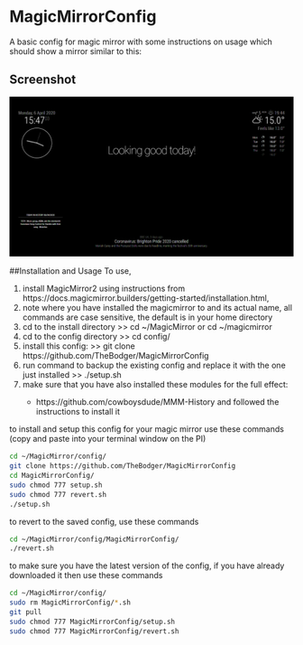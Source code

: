 # MagicMirrorConfig

A basic config for magic mirror with some instructions on usage which should show a mirror similar to this:

## Screenshot

![Technojam Config Screenshot](screenshot.bmp)

##Installation and Usage
To use,
<ol>
<li>
install MagicMirror2 using instructions from https://docs.magicmirror.builders/getting-started/installation.html, 
</li>
  <li>
    note where you have installed the magicmirror to and its actual name, all commands are case sensitive, the default is in your home directory
  </li>
  <li>
    cd to the install directory >> cd ~/MagicMirror or cd ~/magicmirror
  </li>
  <li>
    cd to the config directory >> cd config/
  </li>
  <li>
    install this config: >> git clone https://github.com/TheBodger/MagicMirrorConfig
  </li>
  <li>
    run  command to backup the existing config and replace it with the one just installed >> ./setup.sh
  </li>
  <li>
    make sure that you have also installed these modules for the full effect:
  </li>
  <ul>
  <li>https://github.com/cowboysdude/MMM-History and followed the instructions to install it</li>
  </ul>
</ol>  

to install and setup this config for your magic mirror use these commands (copy and paste into your terminal window on the PI)

```bash
cd ~/MagicMirror/config/
git clone https://github.com/TheBodger/MagicMirrorConfig
cd MagicMirrorConfig/
sudo chmod 777 setup.sh
sudo chmod 777 revert.sh
./setup.sh
```

to revert to the saved config, use these commands


```bash
cd ~/MagicMirror/config/MagicMirrorConfig/
./revert.sh
```

to make sure you have the latest version of the config, if you have already downloaded it then use these commands

```bash
cd ~/MagicMirror/config/
sudo rm MagicMirrorConfig/*.sh
git pull
sudo chmod 777 MagicMirrorConfig/setup.sh
sudo chmod 777 MagicMirrorConfig/revert.sh
```